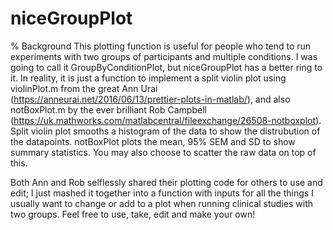 # niceGroupPlot
% Background 
This plotting function is useful for people who tend to run experiments 
with two groups of participants and multiple conditions. I was going to 
call it GroupByConditionPlot, but niceGroupPlot has a better ring to it.
In reality, it is just a function to implement a split violin plot using 
violinPlot.m from the great Ann Urai 
(https://anneurai.net/2016/06/13/prettier-plots-in-matlab/),
and also notBoxPlot.m by the ever brilliant Rob Campbell 
(https://uk.mathworks.com/matlabcentral/fileexchange/26508-notboxplot). 
Split violin plot smooths a histogram of the data to show the
distrubution of the datapoints. notBoxPlot plots the mean, 
95% SEM and SD to show summary statistics. You may also choose to scatter 
the raw data on top of this.
             
Both Ann and Rob selflessly shared their plotting code for others to use 
and edit; I just mashed it together into a function with 
inputs for all the things I usually want to change or add to a plot when 
running clinical studies with two groups. Feel free to use, take, edit 
and make your own!
